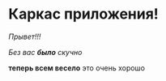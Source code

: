 # Каркас приложения!

_Прывет!!!_

*Без вас __было__ скучно*

__теперь всем весело__
это очень хорошо